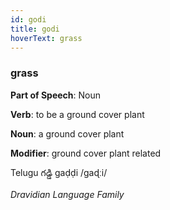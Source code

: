 ```yaml
---
id: godi
title: godi
hoverText: grass
---
```


### grass

**Part of Speech**: Noun

**Verb**: to be a ground cover plant

**Noun**: a ground cover plant

**Modifier**: ground cover plant related

Telugu గడ్డి gaḍḍi /ɡaɖːi/

*Dravidian Language Family*